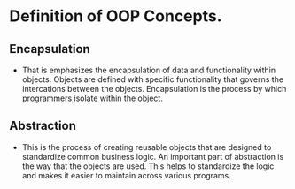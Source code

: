 # Definition of OOP Concepts.
## Encapsulation
- That is emphasizes the encapsulation of data and functionality within objects. Objects are defined with specific functionality that governs the intercations between the objects. Encapsulation is the process by which programmers isolate within the object.

## Abstraction 
- This is the process of creating reusable objects that are designed to standardize common business logic. An important part of abstraction is the way that the objects are used. This helps to standardize the logic and makes it easier to maintain across various programs.
<!--stackedit_data:
eyJoaXN0b3J5IjpbMTQ4Nzg2MTU1NCwxODQ2OTY4OTAwXX0=
-->